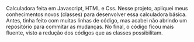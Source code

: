 Calculadora feita em Javascript, HTML e Css.
Nesse projeto, apliquei meus conhecimentos novos (classes) para desenvolver essa calculadora básica. Antes, tinha feito com muitas linhas de código, mas acabei não abrindo um repositório para commitar as mudanças.
No final, o código ficou mais fluente, visto a redução dos códigos que as classes possibilitam.
